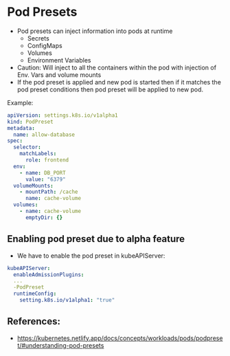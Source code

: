 # Pod Presets

- Pod presets can inject information into pods at runtime
  - Secrets
  - ConfigMaps
  - Volumes
  - Environment Variables
- Caution: Will inject to all the containers within the pod with injection of Env. Vars and volume mounts
- If the pod preset is applied and new pod is started then if it matches the pod preset conditions then pod preset will be applied to new pod.

Example:
```yaml
apiVersion: settings.k8s.io/v1alpha1
kind: PodPreset
metadata:
  name: allow-database
spec:
  selector:
    matchLabels:
      role: frontend
  env:
    - name: DB_PORT
      value: "6379"
  volumeMounts:
    - mountPath: /cache
      name: cache-volume
  volumes:
    - name: cache-volume
      emptyDir: {}
```

## Enabling pod preset due to alpha feature

- We have to enable the pod preset in kubeAPIServer:

```yaml
kubeAPIServer:
  enableAdmissionPlugins:
  ...
  -PodPreset
  runtimeConfig:
    setting.k8s.io/v1alpha1: "true"
```

## References:
- https://kubernetes.netlify.app/docs/concepts/workloads/pods/podpreset/#understanding-pod-presets